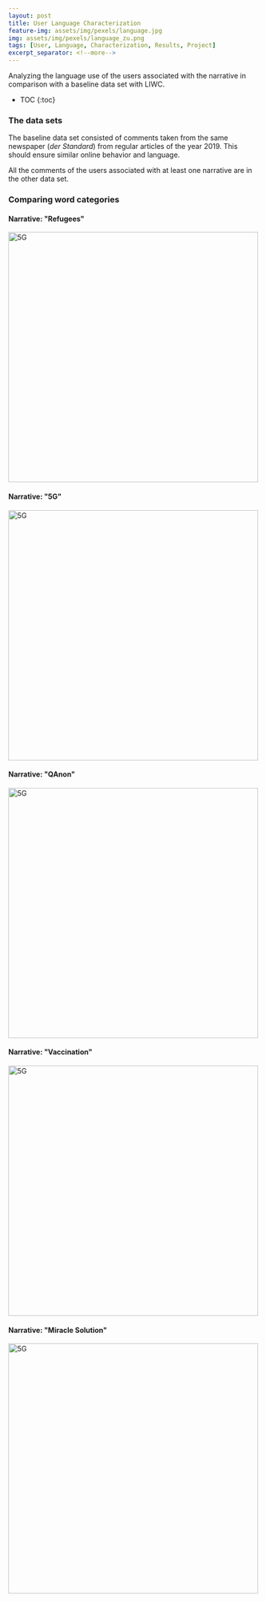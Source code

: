 ```yaml
---
layout: post
title: User Language Characterization
feature-img: assets/img/pexels/language.jpg
img: assets/img/pexels/language_zu.png
tags: [User, Language, Characterization, Results, Project]
excerpt_separator: <!--more-->
---
```


Analyzing the language use of the users associated with the narrative in comparison with a baseline data set with LIWC.

* TOC
{:toc}

<!--more-->

### The data sets

The baseline data set consisted of comments taken from the same newspaper (*der Standard*) from regular articles of the year 2019. This should ensure similar online behavior and language. 

All the comments of the users associated with at least one narrative are in the other data set. 

### Comparing word categories

#### Narrative: "Refugees"

<img src="\covidinfspreading\assets\img\results\users\box_plot_fl.png" alt="5G" width="500"/>

#### Narrative: "5G"

<img src="\covidinfspreading\assets\img\results\users\box_plot_5G.png" alt="5G" width="500"/>

#### Narrative: "QAnon"

<img src="\covidinfspreading\assets\img\results\users\box_plot_QAnon.png" alt="5G" width="500"/>

#### Narrative: "Vaccination"

<img src="\covidinfspreading\assets\img\results\users\box_plot_impfen.png" alt="5G" width="500"/>

#### Narrative: "Miracle Solution"

<img src="\covidinfspreading\assets\img\results\users\box_plot_miracle.png" alt="5G" width="500"/>
